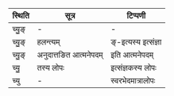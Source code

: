 | स्थिति | सूत्र | टिप्पणी |
| ----- | ------- | ------ |
| च्यु॒ङ् | - | - |
| च्यु॒ङ् | हलन्त्यम् | ङ्-इत्यस्य इत्संज्ञा |
| च्यु॒ङ् | अनुदात्तङित आत्मनेपदम् | इति आत्मनेपदम् |
| च्यु॒ | तस्य लोपः | इत्संज्ञकस्य लोपः |
| च्यु | - | स्वरभेदमात्रालोपः |
